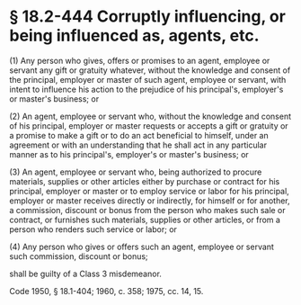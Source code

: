 # § 18.2-444 Corruptly influencing, or being influenced as, agents, etc.

<p>(1) Any person who gives, offers or promises to an agent, employee or servant any gift or gratuity whatever, without the knowledge and consent of the principal, employer or master of such agent, employee or servant, with intent to influence his action to the prejudice of his principal's, employer's or master's business; or</p><p>(2) An agent, employee or servant who, without the knowledge and consent of his principal, employer or master requests or accepts a gift or gratuity or a promise to make a gift or to do an act beneficial to himself, under an agreement or with an understanding that he shall act in any particular manner as to his principal's, employer's or master's business; or</p><p>(3) An agent, employee or servant who, being authorized to procure materials, supplies or other articles either by purchase or contract for his principal, employer or master or to employ service or labor for his principal, employer or master receives directly or indirectly, for himself or for another, a commission, discount or bonus from the person who makes such sale or contract, or furnishes such materials, supplies or other articles, or from a person who renders such service or labor; or</p><p>(4) Any person who gives or offers such an agent, employee or servant such commission, discount or bonus;</p><p>shall be guilty of a Class 3 misdemeanor.</p><p>Code 1950, § 18.1-404; 1960, c. 358; 1975, cc. 14, 15.</p>
